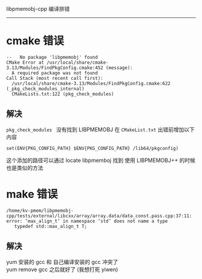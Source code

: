 libpmemobj-cpp 编译排错

---

# cmake 错误

```
--   No package 'libpmemobj' found
CMake Error at /usr/local/share/cmake-3.13/Modules/FindPkgConfig.cmake:452 (message):
  A required package was not found
Call Stack (most recent call first):
  /usr/local/share/cmake-3.13/Modules/FindPkgConfig.cmake:622 (_pkg_check_modules_internal)
  CMakeLists.txt:122 (pkg_check_modules)
```

## 解决
`pkg_check_modules ` 没有找到 LIBPMEMOBJ
在 `CMakeList.txt` 出错前增加以下内容
``` CMakeList
set(ENV{PKG_CONFIG_PATH} $ENV{PKG_CONFIG_PATH} /lib64/pkgconfig)
```

这个添加的路径可以通过 locate libpmemboj 找到
使用 LIBPMEMOBJ++ 的时候也是类似的方法

# make 错误
```
/home/kv-pmem/libpmemobj-cpp/tests/external/libcxx/array/array.data/data_const.pass.cpp:37:11: error: ‘max_align_t’ in namespace ‘std’ does not name a type
   typedef std::max_align_t T;
```

## 解决
yum 安装的 gcc 和 自己编译安装的 gcc 冲突了  
yum remove gcc 之后就好了 (我想打死 yiwen)
